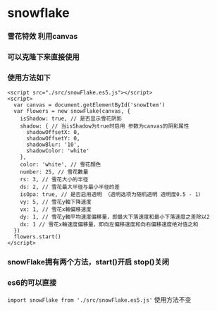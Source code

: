 # snowflake
### 雪花特效 利用canvas
### 可以克隆下来直接使用
### 使用方法如下
```
<script src="./src/snowFlake.es5.js"></script>
<script>
  var canvas = document.getElementById('snowItem')
  var flowers = new snowFlake(canvas, {
    isShadow: true, // 是否显示雪花阴影
    shadow: { // 当isShadow为true时启用 参数为canvas的阴影属性
      shadowOffsetX: 0,
      shadowOffsetY: 0,
      shadowBlur: '10',
      shadowColor: 'white'
    },
    color: 'white', // 雪花顏色
    number: 25, // 雪花數量
    rs: 3, // 雪花大小的半径
    ds: 2, // 雪花最大半径与最小半径的差
    isOpa: true, // 是否启用透明 （透明选项为随机透明 透明度0.5 - 1）
    vy: 5, // 雪花y軸下降速度
    vx: 1, // 雪花x軸偏移速度
    dy: 1, // 雪花y軸平均速度偏移量，即最大下落速度和最小下落速度之差除以2
    dx: 1 // 雪花x軸速度偏移量，即向左偏移速度和向右偏移速度绝对值之和
  })
  flowers.start()
</script>
```
### snowFlake拥有两个方法，start()开启 stop()关闭
### es6的可以直接
```import snowFlake from './src/snowFlake.es5.js'```
使用方法不变
